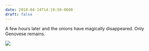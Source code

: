 ```yaml
---
date: 2018-04-14T14:19:58-0600
draft: false
---
```




A few hours later and the onions have magically disappeared. Only Genovese remains.

![](/images/2018/548d8f41e3.jpg)



